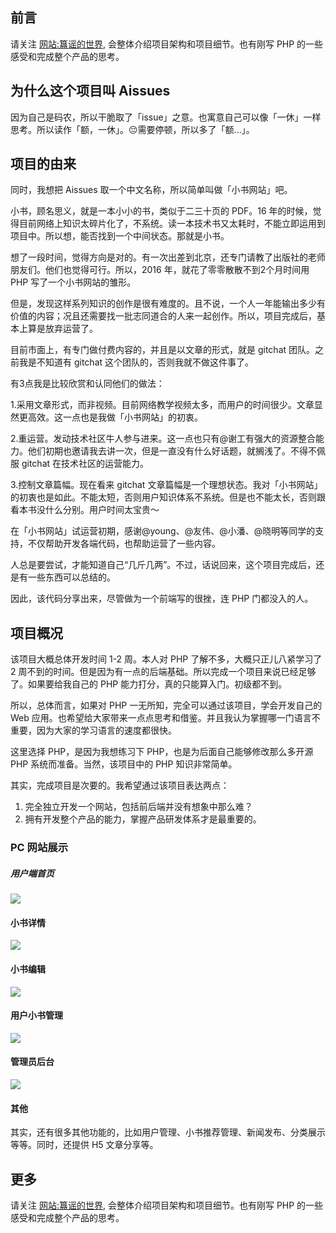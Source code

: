 ## 前言
请关注 [网站:簋谣的世界](http://t.aissues.com/tag/xiao-shu-wang-zhan/), 会整体介绍项目架构和项目细节。也有刚写 PHP 的一些感受和完成整个产品的思考。

## 为什么这个项目叫 Aissues
因为自己是码农，所以干脆取了「issue」之意。也寓意自己可以像「一休」一样思考。所以读作「额，一休」。😔需要停顿，所以多了「额...」。

## 项目的由来
同时，我想把 Aissues 取一个中文名称，所以简单叫做「小书网站」吧。  

小书，顾名思义，就是一本小小的书，类似于二三十页的 PDF。16 年的时候，觉得目前网络上知识太碎片化了，不系统。读一本技术书又太耗时，不能立即运用到项目中。所以想，能否找到一个中间状态。那就是小书。

想了一段时间，觉得方向是对的。有一次出差到北京，还专门请教了出版社的老师朋友们。他们也觉得可行。所以，2016 年，就花了零零散散不到2个月时间用 PHP 写了一个小书网站的雏形。

但是，发现这样系列知识的创作是很有难度的。且不说，一个人一年能输出多少有价值的内容；况且还需要找一批志同道合的人来一起创作。所以，项目完成后，基本上算是放弃运营了。

目前市面上，有专门做付费内容的，并且是以文章的形式，就是 gitchat 团队。之前我是不知道有 gitchat 这个团队的，否则我就不做这件事了。

有3点我是比较欣赏和认同他们的做法：

1.采用文章形式，而非视频。目前网络教学视频太多，而用户的时间很少。文章显然更高效。这一点也是我做「小书网站」的初衷。

2.重运营。发动技术社区牛人参与进来。这一点也只有@谢工有强大的资源整合能力。他们初期也邀请我去讲一次，但是一直没有什么好话题，就搁浅了。不得不佩服 gitchat 在技术社区的运营能力。

3.控制文章篇幅。现在看来 gitchat 文章篇幅是一个理想状态。我对「小书网站」的初衷也是如此。不能太短，否则用户知识体系不系统。但是也不能太长，否则跟看本书没什么分别。用户时间太宝贵～

在「小书网站」试运营初期，感谢@young、@友伟、@小潘、@晓明等同学的支持，不仅帮助开发各端代码，也帮助运营了一些内容。

人总是要尝试，才能知道自己“几斤几两”。不过，话说回来，这个项目完成后，还是有一些东西可以总结的。

因此，该代码分享出来，尽管做为一个前端写的很挫，连 PHP 门都没入的人。

## 项目概况
该项目大概总体开发时间 1-2 周。本人对 PHP 了解不多，大概只正儿八紧学习了 2 周不到的时间。但是因为有一点的后端基础。所以完成一个项目来说已经足够了。如果要给我自己的 PHP 能力打分，真的只能算入门。初级都不到。

所以，总体而言，如果对 PHP 一无所知，完全可以通过该项目，学会开发自己的 Web 应用。也希望给大家带来一点点思考和借鉴。并且我认为掌握哪一门语言不重要，因为大家的学习语言的速度都很快。


这里选择 PHP，是因为我想练习下 PHP，也是为后面自己能够修改那么多开源 PHP 系统而准备。当然，该项目中的 PHP 知识非常简单。

其实，完成项目是次要的。我希望通过该项目表达两点： 
1. 完全独立开发一个网站，包括前后端并没有想象中那么难？ 
2. 拥有开发整个产品的能力，掌握产品研发体系才是最重要的。

### PC 网站展示
##### 用户端首页
![](./截图/[用户-PC]首页.png)      

#### 小书详情
![](./截图/[用户端]文章详情.png)    

#### 小书编辑    
![](./截图/[用户控制台]编写页面.png)    

#### 用户小书管理    
![](./截图/[用户控制]小书管理.png)    

#### 管理员后台    
![](./截图/[管理员后台]系统小书管理.png)     

#### 其他
其实，还有很多其他功能的，比如用户管理、小书推荐管理、新闻发布、分类展示等等。同时，还提供 H5 文章分享等。  

## 更多
请关注 [网站:簋谣的世界](http://t.aissues.com/tag/xiao-shu-wang-zhan/), 会整体介绍项目架构和项目细节。也有刚写 PHP 的一些感受和完成整个产品的思考。
